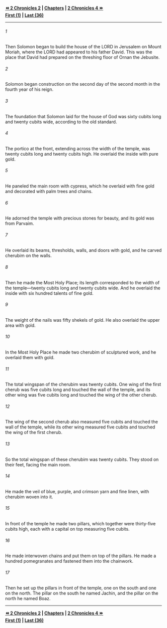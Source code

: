   
**[⏪ 2 Chronicles 2](./2%20Chronicles%202.md) | [Chapters](./_index.md) | [2 Chronicles 4 ⏩](./2%20Chronicles%204.md)**  
**[First (1)](./2%20Chronicles%201.md) | [Last (36)](./2%20Chronicles%2036.md)**  
  
---  
  
###### 1  
Then Solomon began to build the house of the LORD in Jerusalem on Mount Moriah, where the LORD had appeared to his father David. This was the place that David had prepared on the threshing floor of Ornan the Jebusite.  
  
###### 2  
Solomon began construction on the second day of the second month in the fourth year of his reign.  
  
###### 3  
The foundation that Solomon laid for the house of God was sixty cubits long and twenty cubits wide, according to the old standard.  
  
###### 4  
The portico at the front, extending across the width of the temple, was twenty cubits long and twenty cubits high. He overlaid the inside with pure gold.  
  
###### 5  
He paneled the main room with cypress, which he overlaid with fine gold and decorated with palm trees and chains.  
  
###### 6  
He adorned the temple with precious stones for beauty, and its gold was from Parvaim.  
  
###### 7  
He overlaid its beams, thresholds, walls, and doors with gold, and he carved cherubim on the walls.  
  
###### 8  
Then he made the Most Holy Place; its length corresponded to the width of the temple—twenty cubits long and twenty cubits wide. And he overlaid the inside with six hundred talents of fine gold.  
  
###### 9  
The weight of the nails was fifty shekels of gold. He also overlaid the upper area with gold.  
  
###### 10  
In the Most Holy Place he made two cherubim of sculptured work, and he overlaid them with gold.  
  
###### 11  
The total wingspan of the cherubim was twenty cubits. One wing of the first cherub was five cubits long and touched the wall of the temple, and its other wing was five cubits long and touched the wing of the other cherub.  
  
###### 12  
The wing of the second cherub also measured five cubits and touched the wall of the temple, while its other wing measured five cubits and touched the wing of the first cherub.  
  
###### 13  
So the total wingspan of these cherubim was twenty cubits. They stood on their feet, facing the main room.  
  
###### 14  
He made the veil of blue, purple, and crimson yarn and fine linen, with cherubim woven into it.  
  
###### 15  
In front of the temple he made two pillars, which together were thirty-five cubits high, each with a capital on top measuring five cubits.  
  
###### 16  
He made interwoven chains and put them on top of the pillars. He made a hundred pomegranates and fastened them into the chainwork.  
  
###### 17  
Then he set up the pillars in front of the temple, one on the south and one on the north. The pillar on the south he named Jachin, and the pillar on the north he named Boaz.  
  
  
---  
  
**[⏪ 2 Chronicles 2](./2%20Chronicles%202.md) | [Chapters](./_index.md) | [2 Chronicles 4 ⏩](./2%20Chronicles%204.md)**  
**[First (1)](./2%20Chronicles%201.md) | [Last (36)](./2%20Chronicles%2036.md)**  
  
